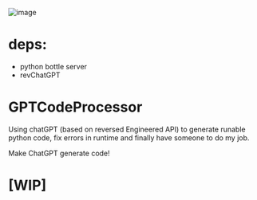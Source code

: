 ![image](https://user-images.githubusercontent.com/40773550/211395367-4f5a5de9-073c-4184-aee6-048093da670b.png)

# deps:

- python bottle server
- revChatGPT

# GPTCodeProcessor

Using chatGPT (based on reversed Engineered API) to generate runable python code, fix errors in runtime and finally have someone to do my job.

Make ChatGPT generate code!

# [WIP]
